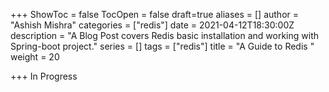 +++
ShowToc = false
TocOpen = false
draft=true
aliases = []
author = "Ashish Mishra"
categories = ["redis"]
date = 2021-04-12T18:30:00Z
description = "A Blog Post covers Redis basic installation and working with Spring-boot project."
series = []
tags = ["redis"]
title = "A Guide to Redis "
weight = 20

+++
In Progress
